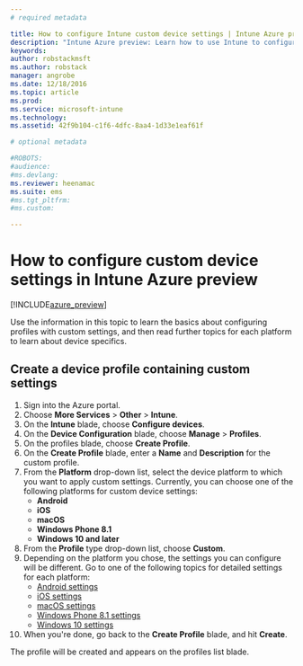 ```yaml
---
# required metadata

title: How to configure Intune custom device settings | Intune Azure preview | Microsoft Docs
description: "Intune Azure preview: Learn how to use Intune to configure custom settings on devices you manage."
keywords:
author: robstackmsft
ms.author: robstack
manager: angrobe
ms.date: 12/18/2016
ms.topic: article
ms.prod:
ms.service: microsoft-intune
ms.technology:
ms.assetid: 42f9b104-c1f6-4dfc-8aa4-1d33e1eaf61f

# optional metadata

#ROBOTS:
#audience:
#ms.devlang:
ms.reviewer: heenamac
ms.suite: ems
#ms.tgt_pltfrm:
#ms.custom:

---
```


# How to configure custom device settings in Intune Azure preview

[!INCLUDE[azure_preview](../includes/azure_preview.md)]

Use the information in this topic to learn the basics about configuring profiles with custom settings, and then read further topics for each platform to learn about device specifics.

## Create a device profile containing custom settings

1. Sign into the Azure portal.
2. Choose **More Services** > **Other** > **Intune**.
3. On the **Intune** blade, choose **Configure devices**.
2. On the **Device Configuration** blade, choose **Manage** > **Profiles**.
3. On the profiles blade, choose **Create Profile**.
4. On the **Create Profile** blade, enter a **Name** and **Description** for the custom profile.
5. From the **Platform** drop-down list, select the device platform to which you want to apply custom settings. Currently, you can choose one of the following platforms for custom device settings:
	- **Android**
	- **iOS**
	- **macOS**
	- **Windows Phone 8.1**
	- **Windows 10 and later**
6. From the **Profile** type drop-down list, choose **Custom**.
7. Depending on the platform you chose, the settings you can configure will be different. Go to one of the following topics for detailed settings for each platform:
	- [Android settings](custom-for-android.md)
	- [iOS settings](custom-for-ios.md)
	- [macOS settings](custom-for-macos.md)
	- [Windows Phone 8.1 settings](custom-for-windows-phone-8-1.md)
	- [Windows 10 settings](custom-for-windows-10.md)
8. When you're done, go back to the **Create Profile** blade, and hit **Create**.

The profile will be created and appears on the profiles list blade.
